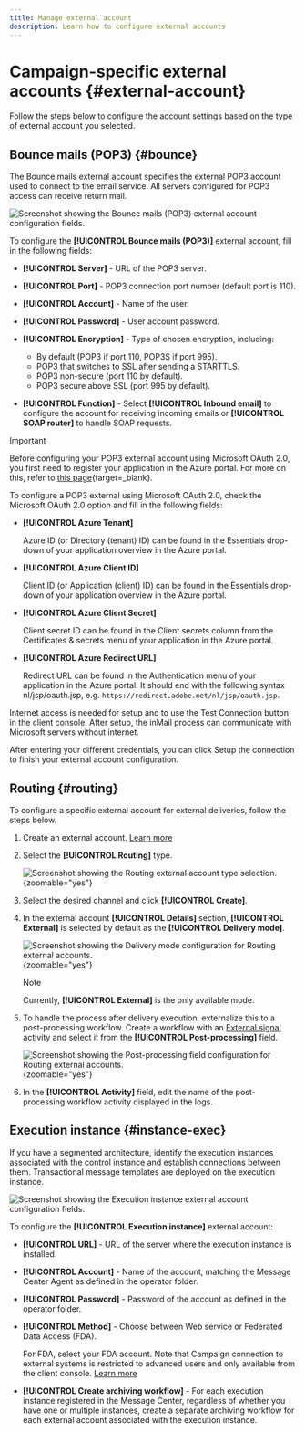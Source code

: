 ```yaml
---
title: Manage external account
description: Learn how to configure external accounts
---
```

# Campaign-specific external accounts {#external-account}

Follow the steps below to configure the account settings based on the type of external account you selected.

## Bounce mails (POP3) {#bounce}

The Bounce mails external account specifies the external POP3 account used to connect to the email service. All servers configured for POP3 access can receive return mail.

![Screenshot showing the Bounce mails (POP3) external account configuration fields.](assets/external_account_bounce.png)

To configure the **[!UICONTROL Bounce mails (POP3)]** external account, fill in the following fields:

* **[!UICONTROL Server]** - URL of the POP3 server.

* **[!UICONTROL Port]** - POP3 connection port number (default port is 110).

* **[!UICONTROL Account]** - Name of the user.

* **[!UICONTROL Password]** - User account password.

* **[!UICONTROL Encryption]** - Type of chosen encryption, including:
    * By default (POP3 if port 110, POP3S if port 995).
    * POP3 that switches to SSL after sending a STARTTLS.
    * POP3 non-secure (port 110 by default).
    * POP3 secure above SSL (port 995 by default).

* **[!UICONTROL Function]** - Select **[!UICONTROL Inbound email]** to configure the account for receiving incoming emails or **[!UICONTROL SOAP router]** to handle SOAP requests.

>[!IMPORTANT]
>
>Before configuring your POP3 external account using Microsoft OAuth 2.0, you first need to register your application in the Azure portal. For more on this, refer to [this page](https://learn.microsoft.com/en-us/entra/identity-platform/quickstart-register-app){target=_blank}.

To configure a POP3 external using Microsoft OAuth 2.0, check the Microsoft OAuth 2.0 option and fill in the following fields:

* **[!UICONTROL Azure Tenant]**

    Azure ID (or Directory (tenant) ID) can be found in the Essentials drop-down of your application overview in the Azure portal.

* **[!UICONTROL Azure Client ID]**

    Client ID (or Application (client) ID) can be found in the Essentials drop-down of your application overview in the Azure portal.

* **[!UICONTROL Azure Client Secret]**

    Client secret ID can be found in the Client secrets column from the Certificates & secrets menu of your application in the Azure portal.

* **[!UICONTROL Azure Redirect URL]**

    Redirect URL can be found in the Authentication menu of your application in the Azure portal. It should end with the following syntax nl/jsp/oauth.jsp, e.g. `https://redirect.adobe.net/nl/jsp/oauth.jsp`.

Internet access is needed for setup and to use the Test Connection button in the client console. After setup, the inMail process can communicate with Microsoft servers without internet.

After entering your different credentials, you can click Setup the connection to finish your external account configuration.

## Routing {#routing}

To configure a specific external account for external deliveries, follow the steps below.

1. Create an external account. [Learn more](create-external-account.md)

1. Select the **[!UICONTROL Routing]** type.

    ![Screenshot showing the Routing external account type selection.](assets/external-account-routing.png){zoomable="yes"}

1. Select the desired channel and click **[!UICONTROL Create]**.

1. In the external account **[!UICONTROL Details]** section, **[!UICONTROL External]** is selected by default as the **[!UICONTROL Delivery mode]**.

    ![Screenshot showing the Delivery mode configuration for Routing external accounts.](assets/external-account-delivery-mode.png){zoomable="yes"}

    >[!NOTE]
    >
    >Currently, **[!UICONTROL External]** is the only available mode.

1. To handle the process after delivery execution, externalize this to a post-processing workflow. Create a workflow with an [External signal](../workflows/activities/external-signal.md) activity and select it from the **[!UICONTROL Post-processing]** field.

    ![Screenshot showing the Post-processing field configuration for Routing external accounts.](assets/external-account-post-processing.png){zoomable="yes"}

1. In the **[!UICONTROL Activity]** field, edit the name of the post-processing workflow activity displayed in the logs. <!--you can edit the name of the activity that will be created if you add an external or bulk delivery to a workflow-->

## Execution instance {#instance-exec}

If you have a segmented architecture, identify the execution instances associated with the control instance and establish connections between them. Transactional message templates are deployed on the execution instance.

![Screenshot showing the Execution instance external account configuration fields.](assets/external_account_exec.png)

To configure the **[!UICONTROL Execution instance]** external account:

* **[!UICONTROL URL]** - URL of the server where the execution instance is installed.

* **[!UICONTROL Account]** - Name of the account, matching the Message Center Agent as defined in the operator folder.

* **[!UICONTROL Password]** - Password of the account as defined in the operator folder.

* **[!UICONTROL Method]** - Choose between Web service or Federated Data Access (FDA). 
    
    For FDA, select your FDA account. Note that Campaign connection to external systems is restricted to advanced users and only available from the client console. [Learn more](https://experienceleague.adobe.com/en/docs/campaign/campaign-v8/connect/fda#_blank)

* **[!UICONTROL Create archiving workflow]** - For each execution instance registered in the Message Center, regardless of whether you have one or multiple instances, create a separate archiving workflow for each external account associated with the execution instance.
